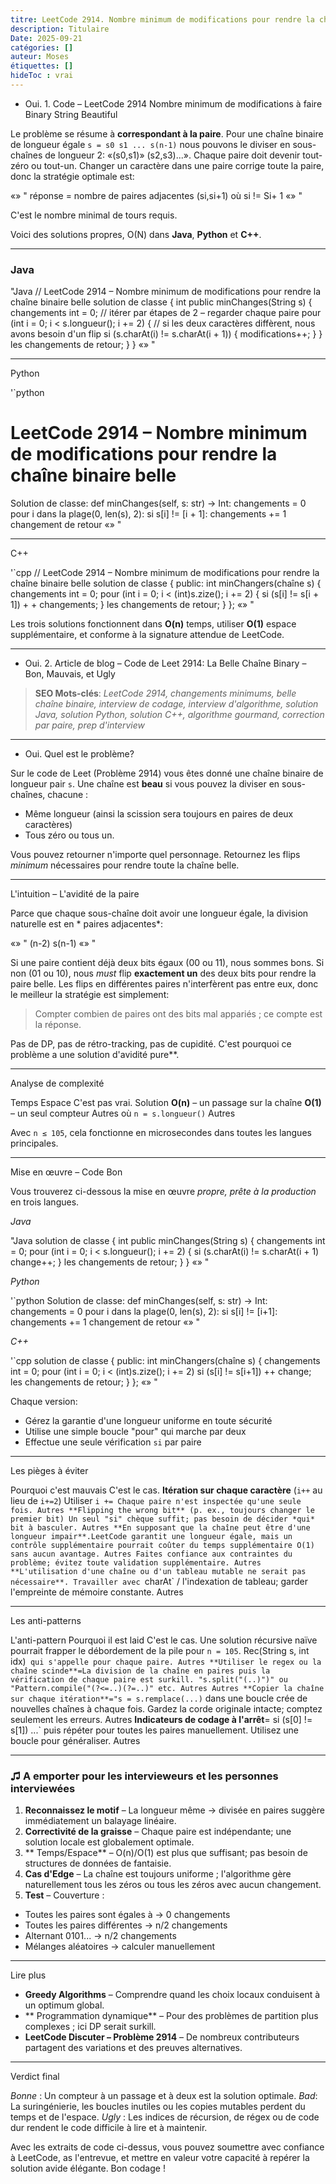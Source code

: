 ```yaml
---
titre: LeetCode 2914. Nombre minimum de modifications pour rendre la chaîne binaire belle -
description: Titulaire
Date: 2025-09-21
catégories: []
auteur: Moses
étiquettes: []
hideToc : vrai
---
```

- Oui. 1. Code – LeetCode 2914 Nombre minimum de modifications à faire Binary String Beautiful

Le problème se résume à **correspondant à la paire**.
Pour une chaîne binaire de longueur égale `s = s0 s1 ... s(n-1)` nous pouvons le diviser en
sous-chaînes de longueur 2:
«(s0,s1)» (s2,s3)...».
Chaque paire doit devenir tout-zéro ou tout-un.
Changer un caractère dans une paire corrige toute la paire, donc la stratégie optimale
est:

«» "
réponse = nombre de paires adjacentes (si,si+1) où si != Si+ 1
«» "

C'est le nombre minimal de tours requis.

Voici des solutions propres, O(N) dans **Java**, **Python** et **C++**.

---

### Java

"Java
// LeetCode 2914 – Nombre minimum de modifications pour rendre la chaîne binaire belle
solution de classe {
int public minChanges(String s) {
changements int = 0;
// itérer par étapes de 2 – regarder chaque paire
pour (int i = 0; i < s.longueur(); i += 2) {
// si les deux caractères diffèrent, nous avons besoin d'un flip
si (s.charAt(i) != s.charAt(i + 1)) {
modifications++;
}
}
les changements de retour;
}
}
«» "

---

Python

'`python
# LeetCode 2914 – Nombre minimum de modifications pour rendre la chaîne binaire belle
Solution de classe:
def minChanges(self, s: str) -> Int:
changements = 0
pour i dans la plage(0, len(s), 2):
si s[i] != [i + 1]:
changements += 1
changement de retour
«» "

---

C++

'`cpp
// LeetCode 2914 – Nombre minimum de modifications pour rendre la chaîne binaire belle
solution de classe {
public:
int minChangers(chaîne s) {
changements int = 0;
pour (int i = 0; i < (int)s.zize(); i += 2) {
si (s[i] != s[i + 1]) + + changements;
}
les changements de retour;
}
};
«» "

Les trois solutions fonctionnent dans **O(n)** temps, utiliser **O(1)** espace supplémentaire, et
conforme à la signature attendue de LeetCode.

---

- Oui. 2. Article de blog – Code de Leet 2914: La Belle Chaîne Binary – Bon, Mauvais, et Ugly

> **SEO Mots-clés**: *LeetCode 2914, changements minimums, belle chaîne binaire, interview de codage, interview d'algorithme, solution Java, solution Python, solution C++, algorithme gourmand, correction par paire, prep d'interview*

---

- Oui. Quel est le problème?

Sur le code de Leet
(Problème 2914) vous êtes donné une chaîne binaire de longueur pair `s`.
Une chaîne est **beau** si vous pouvez la diviser en sous-chaînes, chacune :

* Même longueur (ainsi la scission sera toujours en paires de deux caractères)
* Tous zéro ou tous un.

Vous pouvez retourner n'importe quel personnage.
Retournez les flips *minimum* nécessaires pour rendre toute la chaîne belle.

---

L'intuition – L'avidité de la paire

Parce que chaque sous-chaîne doit avoir une longueur égale, la division naturelle est en * paires adjacentes*:

«» "
(n-2) s(n-1)
«» "

Si une paire contient déjà deux bits égaux (00 ou 11), nous sommes bons.
Si non (01 ou 10), nous *must* flip **exactement un** des deux bits pour rendre la paire belle.
Les flips en différentes paires n'interfèrent pas entre eux, donc le meilleur
la stratégie est simplement:

> Compter combien de paires ont des bits mal appariés ; ce compte est la réponse.

Pas de DP, pas de rétro-tracking, pas de cupidité.
C'est pourquoi ce problème a une solution d'avidité pure**.

---

Analyse de complexité

Temps Espace
C'est pas vrai.
Solution **O(n)** – un passage sur la chaîne **O(1)** – un seul compteur
Autres où `n = s.longueur()` Autres

Avec `n ≤ 105`, cela fonctionne en microsecondes dans toutes les langues principales.

---

Mise en œuvre – Code Bon

Vous trouverez ci-dessous la mise en œuvre *propre, prête à la production* en trois langues.

*Java*

"Java
solution de classe {
int public minChanges(String s) {
changements int = 0;
pour (int i = 0; i < s.longueur(); i += 2) {
si (s.charAt(i) != s.charAt(i + 1) change++;
}
les changements de retour;
}
}
«» "

*Python*

'`python
Solution de classe:
def minChanges(self, s: str) -> Int:
changements = 0
pour i dans la plage(0, len(s), 2):
si s[i] != [i+1]:
changements += 1
changement de retour
«» "

*C++*

'`cpp
solution de classe {
public:
int minChangers(chaîne s) {
changements int = 0;
pour (int i = 0; i < (int)s.zize(); i += 2)
si (s[i] != s[i+1]) ++ change;
les changements de retour;
}
};
«» "

Chaque version:

* Gérez la garantie d'une longueur uniforme en toute sécurité
* Utilise une simple boucle "pour" qui marche par deux
* Effectue une seule vérification `si` par paire

---

Les pièges à éviter

Pourquoi c'est mauvais
C'est le cas.
**Itération sur chaque caractère** (`i++` au lieu de `i+=2`) Utiliser `i += Chaque paire n'est inspectée qu'une seule fois. Autres
**Flipping the wrong bit** (p. ex., toujours changer le premier bit) Un seul "si" chèque suffit; pas besoin de décider *qui* bit à basculer. Autres
**En supposant que la chaîne peut être d'une longueur impair**.LeetCode garantit une longueur égale, mais un contrôle supplémentaire pourrait coûter du temps supplémentaire O(1) sans aucun avantage. Autres Faites confiance aux contraintes du problème; évitez toute validation supplémentaire. Autres
**L'utilisation d'une chaîne ou d'un tableau mutable ne serait pas nécessaire**. Travailler avec `charAt` / l'indexation de tableau; garder l'empreinte de mémoire constante. Autres

---

Les anti-patterns

L'anti-pattern Pourquoi il est laid
C'est le cas.
Une solution récursive naïve pourrait frapper le débordement de la pile pour `n = 105`. Rec(String s, int idx)` qui s'appelle pour chaque paire. Autres
**Utiliser le regex ou la chaîne scinde**=La division de la chaîne en paires puis la vérification de chaque paire est surkill. "s.split("(..)")" ou "Pattern.compile("(?<=..)(?=..)" etc. Autres
Autres **Copier la chaîne sur chaque itération**="s = s.remplace(...)` dans une boucle crée de nouvelles chaînes à chaque fois. Gardez la corde originale intacte; comptez seulement les erreurs. Autres
**Indicateurs de codage à l'arrêt**= si (s[0] != s[1]) ...` puis répéter pour toutes les paires manuellement. Utilisez une boucle pour généraliser. Autres

---

### ♫ A emporter pour les intervieweurs et les personnes interviewées

1. **Reconnaissez le motif** – La longueur même → divisée en paires suggère immédiatement un balayage linéaire.
2. **Correctivité de la graisse** – Chaque paire est indépendante; une solution locale est globalement optimale.
3. ** Temps/Espace** – O(n)/O(1) est plus que suffisant; pas besoin de structures de données de fantaisie.
4. **Cas d'Edge** – La chaîne est toujours uniforme ; l'algorithme gère naturellement tous les zéros ou tous les zéros avec aucun changement.
5. **Test** – Couverture :
* Toutes les paires sont égales à → 0 changements
* Toutes les paires différentes → n/2 changements
* Alternant 0101... → n/2 changements
* Mélanges aléatoires → calculer manuellement

---

Lire plus

* **Greedy Algorithms** – Comprendre quand les choix locaux conduisent à un optimum global.
* ** Programmation dynamique** – Pour des problèmes de partition plus complexes ; ici DP serait surkill.
* **LeetCode Discuter – Problème 2914** – De nombreux contributeurs partagent des variations et des preuves alternatives.

---

Verdict final

*Bonne* : Un compteur à un passage et à deux est la solution optimale.
*Bad*: La suringénierie, les boucles inutiles ou les copies mutables perdent du temps et de l'espace.
*Ugly* : Les indices de récursion, de régex ou de code dur rendent le code difficile à lire et à maintenir.

Avec les extraits de code ci-dessus, vous pouvez soumettre avec confiance à LeetCode, as l'entrevue, et mettre en valeur votre capacité à repérer la solution avide élégante. Bon codage !